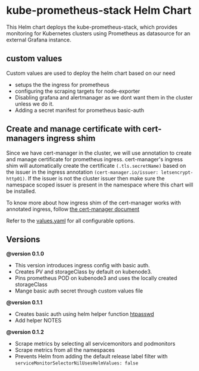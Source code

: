 # kube-prometheus-stack Helm Chart

This Helm chart deploys the kube-prometheus-stack, which provides monitoring for Kubernetes clusters using Prometheus as datasource for an external Grafana instance.

## custom values

Custom values are used to deploy the helm chart based on our need
- setups the the ingress for prometheus
- configuring the scraping targets for node-exporter
- Disabling grafana and alertmanager as we dont want them in the cluster unless we do it.
- Adding a secret manifest for prometheus basic-auth

## Create and manage certificate with cert-managers ingress shim

Since we have cert-manager in the cluster, we will use annotation to create and manage certificate for prometheus ingress.
cert-manager's ingress shim will automatically create the certificate `(.tls.secretName)` based on the issuer in the ingress annotation `(cert-manager.io/issuer: letsencrypt-http01)`. If the issuer is not the cluster issuer then make sure the namespace scoped issuer is present in the namespace where this chart will be installed.

To know more about how ingress shim of the cert-manager works with annotated ingress, follow [the cert-manager document](https://cert-manager.io/docs/usage/ingress/)


Refer to the [values.yaml](https://github.com/prometheus-community/helm-charts/blob/main/charts/kube-prometheus-stack/values.yaml) for all configurable options.


## Versions

 **@version 0.1.0**
 * This version introduces ingress config with basic auth.
 * Creates PV and storageClass by default on kubenode3.
 * Pins prometheus POD on kubenode3 and uses the locally created storageClass
 * Mange basic auth secret through custom values file

 **@version 0.1.1**
 * Creates basic auth using helm helper function [htpasswd](https://masterminds.github.io/sprig/crypto.html#htpasswd)
 * Add helper NOTES

 **@version 0.1.2**
 * Scrape metrics by selecting all servicemonitors and podmonitors
 * Scrape metrics from all the namespaces
 * Prevents Helm from adding the default release label filter with `serviceMonitorSelectorNilUsesHelmValues: false`
 